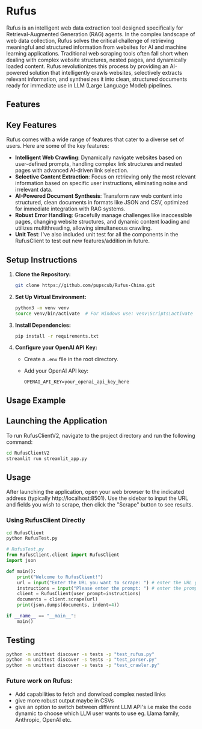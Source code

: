 # Rufus

Rufus is an intelligent web data extraction tool designed specifically for Retrieval-Augmented Generation (RAG) agents. In the complex landscape of web data collection, Rufus solves the critical challenge of retrieving meaningful and structured information from websites for AI and machine learning applications.
Traditional web scraping tools often fall short when dealing with complex website structures, nested pages, and dynamically loaded content. Rufus revolutionizes this process by providing an AI-powered solution that intelligently crawls websites, selectively extracts relevant information, and synthesizes it into clean, structured documents ready for immediate use in LLM (Large Language Model) pipelines.

## Features

## **Key Features**

Rufus comes with a wide range of features that cater to a diverse set of users. Here are some of the key features:

- **Intelligent Web Crawling**: Dynamically navigate websites based on user-defined prompts, handling complex link structures and nested pages with advanced AI-driven link selection.
- **Selective Content Extraction**: Focus on retrieving only the most relevant information based on specific user instructions, eliminating noise and irrelevant data.
- **AI-Powered Document Synthesis**: Transform raw web content into structured, clean documents in formats like JSON and CSV, optimized for immediate integration with RAG systems.
- **Robust Error Handling**: Gracefully manage challenges like inaccessible pages, changing website structures, and dynamic content loading and utilizes multithreading, allowing simultaneous crawling.
- **Unit Test**: I've also included unit test for all the components in the RufusClient to test out new features/addition in future.
## Setup Instructions

1. **Clone the Repository:**

    ```bash
    git clone https://github.com/pupscub/Rufus-Chima.git
    ```

2. **Set Up Virtual Environment:**

    ```bash
    python3 -m venv venv
    source venv/bin/activate  # For Windows use: venv\Scripts\activate
    ```

3. **Install Dependencies:**

    ```bash
    pip install -r requirements.txt
    ```

4. **Configure your OpenAI API Key:**

    - Create a `.env` file in the root directory.
    - Add your OpenAI API key:

      ```plaintext
      OPENAI_API_KEY=your_openai_api_key_here
      ```

## Usage Example

## Launching the Application

To run RufusClientV2, navigate to the project directory and run the following command:

```bash
cd RufusClientV2
streamlit run streamlit_app.py
```


## Usage
After launching the application, open your web browser to the indicated address (typically http://localhost:8501). Use the sidebar to input the URL and fields you wish to scrape, then click the "Scrape" button to see results.

### Using RufusClient Directly

```bash
cd RufusClient
python RufusTest.py
```


```python
# RufusTest.py
from RufusClient.client import RufusClient
import json

def main():
    print("Welcome to RufusClient!")
    url = input("Enter the URL you want to scrape: ") # enter the URL you want to scrape and know about
    instructions = input("Please enter the prompt: ") # enter the prompt (sections you want to emphasize on)
    client = RufusClient(user_prompt=instructions)
    documents = client.scrape(url)
    print(json.dumps(documents, indent=4))

if __name__ == "__main__":
    main()
```

## Testing

```bash
python -m unittest discover -s tests -p "test_rufus.py"
python -m unittest discover -s tests -p "test_parser.py"
python -m unittest discover -s tests -p "test_crawler.py"
```

### Future work on Rufus:
- Add capabilities to fetch and donwload complex nested links
- give more robust output maybe in CSVs
- give an option to switch between different LLM API's i.e make the code dynamic to choose which LLM user wants to use eg. Llama family, Anthropic, OpenAI etc.  
